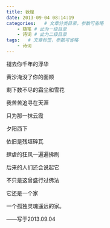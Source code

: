 ```yaml
---
title: 敦煌
date: 2013-09-04 08:14:19
categories:   # 文章分类目录，参数可省略
    - 随笔 # 此为一级目录
    - 诗词 # 此为二级目录
tags:   # 文章标签，参数可省略
    - 诗词
---
```


褪去你千年的浮华

黄沙淹没了你的面颊

剩下数不尽的霜尘和雪花

我苦苦追寻在天涯

只为那一抹云霞

夕阳西下

依旧是残垣碎瓦

肆虐的狂风一遍遍拂刷

后来的人们还会说起它

不只是这曾盛行过佛法

它还是一个家

一个孤独灵魂遥远的家。

——写于2013.09.04
